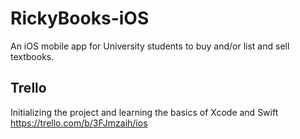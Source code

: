 # RickyBooks-iOS
An iOS mobile app for University students to buy and/or list and sell textbooks.

## Trello
Initializing the project and learning the basics of Xcode and Swift <br>
https://trello.com/b/3FJmzaih/ios

